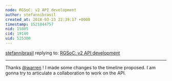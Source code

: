 ```yaml
---
node: RGSoC: v2 API development
author: stefannibrasil
created_at: 2018-03-23 22:39:17 +0000
timestamp: 1521844757
nid: 15805
cid: 19140
uid: 525300
---
```




[stefannibrasil](../profile/stefannibrasil) replying to: [RGSoC: v2 API development](../notes/milaaraujo/02-23-2018/rgsoc-v2-api-development)

----
Thanks [@warren](/profile/warren) ! I made some changes to the timeline proposed. I am gonna try to articulate a collaboration to work on the API.